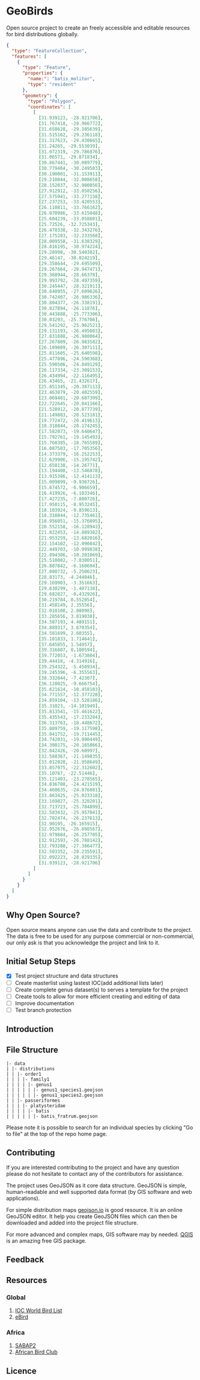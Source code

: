 # GeoBirds

Open source project to create an freely accessible and editable resources for bird distributions globally.

```geojson
{
  "type": "FeatureCollection",
  "features": [
    {
      "type": "Feature",
      "properties": {
        "name:": "batis_molitor",
        "type": "resident"
      },
      "geometry": {
        "type": "Polygon",
        "coordinates": [
          [
            [31.939123, -28.921706],
            [31.767418, -28.966772],
            [31.658628, -29.105639],
            [31.515162, -29.236118],
            [31.317623, -29.430665],
            [31.24265, -29.553039],
            [31.072319, -29.786876],
            [31.06571, -29.871834],
            [30.867441, -30.089779],
            [30.779464, -30.249503],
            [30.190001, -31.153911],
            [29.210844, -32.008658],
            [28.152037, -32.900056],
            [27.912912, -33.050256],
            [27.575941, -33.277158],
            [27.237253, -33.420553],
            [26.110811, -33.766162],
            [26.070986, -33.615048],
            [25.604239, -33.058601],
            [25.72526, -32.725343],
            [26.478338, -32.343276],
            [27.175283, -32.233568],
            [28.009558, -31.638329],
            [28.816195, -30.974224],
            [29.28998, -30.540382],
            [29.46147, -30.024219],
            [29.358644, -29.695509],
            [29.267664, -28.947471],
            [29.368944, -28.66378],
            [29.993792, -28.497359],
            [30.245447, -28.321911],
            [30.640955, -27.609626],
            [30.742407, -26.986336],
            [30.804377, -26.338191],
            [30.827894, -26.11876],
            [30.443888, -25.773306],
            [30.03293, -25.776706],
            [29.541292, -25.962521],
            [29.131193, -26.495003],
            [27.831888, -26.980064],
            [27.267809, -26.983582],
            [26.189089, -26.307111],
            [25.811605, -25.640598],
            [25.477896, -24.590368],
            [25.590506, -24.049129],
            [26.117334, -23.309153],
            [26.434994, -22.116495],
            [26.43465, -21.432617],
            [25.851345, -20.387113],
            [23.463879, -20.402559],
            [23.069401, -20.607399],
            [22.722645, -20.841166],
            [21.528912, -20.877739],
            [21.149883, -20.523181],
            [19.772472, -20.419613],
            [18.318844, -20.174245],
            [17.582073, -19.640647],
            [15.792761, -19.145493],
            [15.768385, -18.765589],
            [16.087503, -17.705356],
            [14.373379, -16.252253],
            [12.629986, -15.195742],
            [12.658138, -14.26771],
            [13.194408, -13.546878],
            [13.915386, -12.414113],
            [15.009899, -9.936726],
            [15.674572, -6.906659],
            [16.419926, -6.103346],
            [17.427235, -7.880726],
            [17.950115, -8.953245],
            [18.103924, -9.859613],
            [18.318844, -12.735461],
            [18.956051, -15.376895],
            [20.552158, -16.128943],
            [21.822453, -14.889382],
            [21.953259, -13.682016],
            [22.154102, -12.990842],
            [22.449703, -10.999838],
            [22.894306, -10.201069],
            [25.510082, -7.830051],
            [26.807842, -6.160694],
            [27.800732, -5.250623],
            [28.83173, -4.244046],
            [29.169903, -3.351663],
            [29.630299, -1.407138],
            [29.682827, -0.432926],
            [30.219784, 0.552054],
            [31.458149, 2.35556],
            [32.018108, 2.88098],
            [33.285656, 3.819038],
            [34.587193, 4.489151],
            [34.889317, 3.670354],
            [34.581699, 2.60355],
            [35.101833, 1.714641],
            [37.645855, 1.54957],
            [39.316807, 0.100594],
            [39.772053, -1.673804],
            [39.44418, -4.314916],
            [39.254322, -5.450934],
            [39.245396, -6.355563],
            [38.332844, -7.42307],
            [36.128025, -9.666754],
            [35.621624, -10.458103],
            [34.771557, -12.377228],
            [34.859104, -13.528186],
            [35.31023, -14.101949],
            [35.813541, -15.461622],
            [35.435543, -17.233284],
            [36.313763, -18.448672],
            [35.889759, -19.117598],
            [35.041752, -19.711445],
            [34.742031, -19.990449],
            [34.300175, -20.165866],
            [32.842426, -20.60997],
            [32.588367, -21.149835],
            [33.012028, -21.958649],
            [33.857975, -22.312602],
            [35.10767, -22.51446],
            [35.121403, -23.278565],
            [34.836788, -24.421519],
            [34.460635, -24.876081],
            [33.863425, -25.023318],
            [33.169827, -25.328201],
            [32.713723, -25.784899],
            [32.583432, -25.957041],
            [32.782474, -26.237613],
            [32.90195, -26.165915],
            [32.952676, -26.098567],
            [32.979884, -26.257705],
            [32.912593, -26.788142],
            [32.793288, -27.386477],
            [32.503352, -28.235591],
            [32.092223, -28.829335],
            [31.939123, -28.921706]
          ]
        ]
      }
    }
  ]
}
```

## Why Open Source?

Open source means anyone can use the data and contribute to the project. The data is free to be used for any purpose commercial or non-commercial, our only ask is that you acknowledge the project and link to it.

## Initial Setup Steps

- [x] Test project structure and data structures
- [ ] Create masterlist using lastest IOC(add additional lists later)
- [ ] Create complete genus dataset(s) to serves a template for the project
- [ ] Create tools to allow for more efficient creating and editing of data
- [ ] Improve documentation
- [ ] Test branch protection

## Introduction

## File Structure

```
|- data
| |- distributions
| | |- order1
| | | |- family1
| | | | |- genus1
| | | | | |- genus1_species1.geojson
| | | | | |- genus1_species2.geojson
| | |- passeriformes
| | | |- platysteridae
| | | | |- batis
| | | | | |- batis_fratrum.geojson
```

Please note it is possible to search for an individual species by clicking "Go to file" at the top of the repo home page.

## Contributing

If you are interested contributing to the project and have any question please do not hesitate to contact any of the contributors for assistance.

The project uses GeoJSON as it core data structure. GeoJSON is simple, human-readable and well supported data format (by GIS software and web applications).

For simple distribution maps [geojson.io](https://geojson.io) is good resource. It is an online GeoJSON editor. It help you create GeoJSON files which can then be downloaded and added into the project file structure.

For more advanced and complex maps, GIS software may by needed. [QGIS](https://www.qgis.org/) is an amazing free GIS package.

## Feedback

## Resources

### Global

1. [IOC World Bird List](https://www.worldbirdnames.org/)
2. [eBird](https://ebird.org/explore)

### Africa

1. [SABAP2](resources/sabap2/sabap2.md)
2. [African Bird Club](https://www.africanbirdclub.org/)

## Licence
